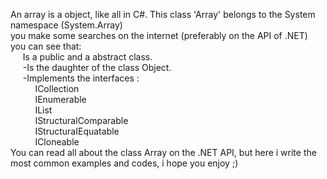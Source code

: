 An array is a object, like all in C#. This class 'Array' belongs to the System namespace (System.Array)  
you make some searches on the internet (preferably on the  API of .NET) you can see that:  
&nbsp;&nbsp;&nbsp;&nbsp;&nbsp;Is a public and a abstract class.  
&nbsp;&nbsp;&nbsp;&nbsp;&nbsp;-Is the daughter of the class Object.  
&nbsp;&nbsp;&nbsp;&nbsp;&nbsp;-Implements the interfaces :  
&nbsp;&nbsp;&nbsp;&nbsp;&nbsp;&nbsp;&nbsp;&nbsp;&nbsp;&nbsp;ICollection  
&nbsp;&nbsp;&nbsp;&nbsp;&nbsp;&nbsp;&nbsp;&nbsp;&nbsp;&nbsp;IEnumerable  
&nbsp;&nbsp;&nbsp;&nbsp;&nbsp;&nbsp;&nbsp;&nbsp;&nbsp;&nbsp;IList  
&nbsp;&nbsp;&nbsp;&nbsp;&nbsp;&nbsp;&nbsp;&nbsp;&nbsp;&nbsp;IStructuralComparable  
&nbsp;&nbsp;&nbsp;&nbsp;&nbsp;&nbsp;&nbsp;&nbsp;&nbsp;&nbsp;IStructuraIEquatable  
&nbsp;&nbsp;&nbsp;&nbsp;&nbsp;&nbsp;&nbsp;&nbsp;&nbsp;&nbsp;ICloneable  
You can read all about the class Array on the .NET API, but here i write the most common examples and codes,
i hope you enjoy ;)
